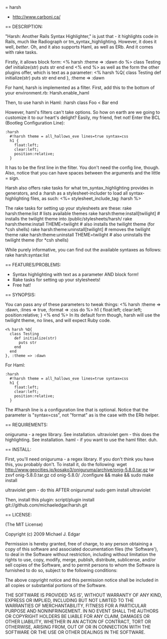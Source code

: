 = harsh

* http://www.carboni.ca/

== DESCRIPTION:

"Harsh: Another Rails Syntax Highlighter," is just that - it highlights code
in Rails, much like Radiograph or tm_syntax_highlighting. However, it does it well, _better_.
Oh, and it also supports Haml, as well as ERb. And it comes with rake tasks.

Firstly, it allows block form:
    <% harsh :theme => :dawn do %>
      class Testing
        def initialize(str)
          puts str
        end
      end
    <% end %>
as well as the form the other plugins offer, which is text as a parameter:
    <% harsh %Q{
      class Testing
        def initialize(str)
          puts str
        end
      end
    }, :theme => :dawn
    
For haml, harsh is implemented as a filter. First, add this to the bottom of your environment.rb:
    Harsh.enable_haml
    
Then, to use harsh in Haml:
    :harsh
      class Foo < Bar
      end

However, haml's filters can't take options. So how on earth are we going to customize it to our
heart's delight? Easily, my friend, fret not! Enter the BCL (Bootleg Configuration Line):

    :harsh
      #!harsh theme = all_hallows_eve lines=true syntax=css
      h1 {
        float:left;
        clear:left;
        position:relative;
      }

It has to be the first line in the filter. You don't need the config line, though. Also, notice
that you can have spaces between the arguments and the little = sign.

Harsh also offers rake tasks for what tm_syntax_highlighting provides in generators,
and a :harsh as a stylesheet-includer to load all syntax-highlighting files, as such:
    <%= stylesheet_include_tag :harsh %>

The rake tasks for setting up your stylesheets are these:
    rake harsh:theme:list # lists available themes
    rake harsh:theme:install[twilight] # installs the twilight theme into /public/stylesheets/harsh/
    rake harsh:theme:install THEME=twilight # also installs the twilight theme (for *csh shells)
    rake harsh:theme:uninstall[twilight] # removes the twilight theme
    rake harsh:theme:uninstall THEME=twilight # also uninstalls the twilight theme (for *csh shells)
    
While purely informative, you can find out the available syntaxes as follows:
    rake harsh:syntax:list

== FEATURES/PROBLEMS:

* Syntax highlighting with text as a parameter AND block form!
* Rake tasks for setting up your stylesheets!
* Free hat!

== SYNOPSIS:

You can pass any of these parameters to tweak things:
    <% harsh :theme => :dawn, :lines => true, :format => :css do %>
      h1 {
        float:left;
        clear:left;
        position:relative;
      }
    <% end %>
In its default form though, harsh will use the twilight theme, no lines, and
will expect Ruby code.

    <% harsh %Q{
      class Testing
        def initialize(str)
          puts str
        end
      end
    }, :theme => :dawn
    
For Haml:

    :harsh
      #!harsh theme = all_hallows_eve lines=true syntax=css
      h1 {
        float:left;
        clear:left;
        position:relative;
      }
      
The #!harsh line is a configuration line that is optional. Notice that the parameter is "syntax=css",
not "format" as is the case with the ERb helper.

== REQUIREMENTS:

oniguruma - a regex library. See installation.
ultraviolet gem - this does the highlighting. See installation.
haml - if you want to use the haml filter. duh.

== INSTALL:

First, you'll need oniguruma - a regex library. If you don't think you have this, you probably don't.
To install it, do the following:
    wget http://www.geocities.jp/kosako3/oniguruma/archive/onig-5.8.0.tar.gz
    tar zxvf onig-5.8.0.tar.gz
    cd onig-5.8.0/
    ./configure && make && sudo make install

ultraviolet gem - do this AFTER oniguruma!
    sudo gem install ultraviolet
    
Then, install this plugin:
    script/plugin install git://github.com/michaeledgar/harsh.git

== LICENSE:

(The MIT License)

Copyright (c) 2009 Michael J. Edgar

Permission is hereby granted, free of charge, to any person obtaining
a copy of this software and associated documentation files (the
'Software'), to deal in the Software without restriction, including
without limitation the rights to use, copy, modify, merge, publish,
distribute, sublicense, and/or sell copies of the Software, and to
permit persons to whom the Software is furnished to do so, subject to
the following conditions:

The above copyright notice and this permission notice shall be
included in all copies or substantial portions of the Software.

THE SOFTWARE IS PROVIDED 'AS IS', WITHOUT WARRANTY OF ANY KIND,
EXPRESS OR IMPLIED, INCLUDING BUT NOT LIMITED TO THE WARRANTIES OF
MERCHANTABILITY, FITNESS FOR A PARTICULAR PURPOSE AND NONINFRINGEMENT.
IN NO EVENT SHALL THE AUTHORS OR COPYRIGHT HOLDERS BE LIABLE FOR ANY
CLAIM, DAMAGES OR OTHER LIABILITY, WHETHER IN AN ACTION OF CONTRACT,
TORT OR OTHERWISE, ARISING FROM, OUT OF OR IN CONNECTION WITH THE
SOFTWARE OR THE USE OR OTHER DEALINGS IN THE SOFTWARE.
